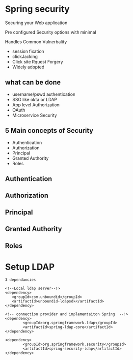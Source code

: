 # Spring security 

Securing your Web application

Pre configured Security options with minimal 


Handles Common Vulnerbality

- session fixation
- clickJacking
- Click site Rquest Forgery
- Widely adopted

## what can be done

-  username/pswd authentication
- SSO like okta or LDAP
- App level Authorization
- OAuth 
- Microservice Security
  

## 5 Main concepts of Security

- Authentication
- Authorization
- Principal
- Granted Authority
- Roles
 
## **Authentication**

## **Authorization**

## **Principal**

## **Granted Authority**

## **Roles**


# Setup LDAP
```
3 dependancies 

<!--Local ldap server--!>
<dependency>
   <groupId>com.unboundid</groupId>
   <artifactId>unboundid-ldapsdk</artifactId>
</dependency>

<!-- connection provider and implementaiton Spring  --!>
<dependency>
		<groupId>org.springframework.ldap</groupId>
		<artifactId>spring-ldap-core</artifactId>
</dependency>

<dependency>
		<groupId>org.springframework.security</groupId>
		<artifactId>spring-security-ldap</artifactId>
</dependency>

```

